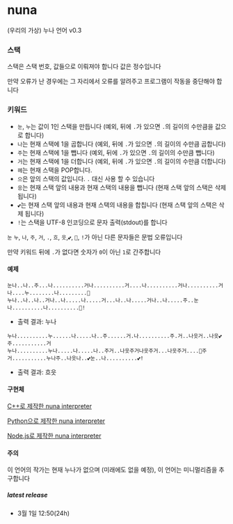 # nuna
(우리의 가상) 누나 언어 v0.3

### 스택
스택은 스택 번호, 값들으로 이뤄져야 합니다
값은 정수입니다

만약 오류가 난 경우에는 그 자리에서 오류를 알려주고 프로그램이 작동을 중단해야 합니다

### 키워드
* `눈`, `누`는 값이 1인 스택을 만듭니다 (예외, 뒤에 `.`가 있으면 `.`의 길이의 수만큼을 값으로 합니다)
* `나`는 현재 스택에 1을 곱합니다 (예외, 뒤에 `.`가 있으면 `.`의 길이의 수만큼 곱합니다)
* `주`는 현재 스택에 1을 뺍니다 (예외, 뒤에 `.`가 있으면 `.`의 길이의 수만큼 뺍니다)
* `거`는 현재 스택에 1을 더합니다 (예외, 뒤에 `.`가 있으면 `.`의 길이의 수만큼 더합니다)
* `헤`는 현재 스택을 POP합니다.
* `으`은 앞의 스택의 값입니다. `.` 대신 사용 할 수 있습니다
* `응`는 현재 스택 앞의 내용과 현재 스택의 내용을 뺍니다 (현재 스택 앞의 스택은 삭제 됩니다)
* `💕`는 현재 스택 앞의 내용과 현재 스택의 내용을 합칩니다 (현재 스택 앞의 스택은 삭제 됩니다)
* `!`는 스택을 UTF-8 인코딩으로 문자 출력(stdout)를 합니다

`눈` `누`, `나`, `주`, `거`, `.`, `흐`, `읏`,`💕`, `🏩`, `!`가 아닌 다른 문자들은 문법 오류입니다

만약 키워드 뒤에 `.`가 없다면 숫자가 `0`이 아닌 `1`로 간주합니다

#### 예제
```
눈나..나..주...나..........거나..........거....나..........거나..........거나....누........나.........🏩
누나..나..나..거나..나.....나.....거...나..나.....거나..나.....주..눈나..........나..........🏩!
```
* 출력 결과: 누나
```
누나..........누......나.....나..주......거.나..........주.거..나읏거..나읏💕주...........거
누나..........누나.....나.....나..주거..나읏주거나읏주거...나읏주거....🏩주거...........누나주..나읏나..💕눈..나..........💕!
```
* 출력 결과: 흐읏

#### 구현체
[C++로 제작한 nuna interpreter](https://github.com/hui1601/nuna-interpreter)

[Python으로 제작한 nuna interpreter](https://github.com/pl-Steve28-lq/PyNuna)

[Node.js로 제작한 nuna interpreter](https://github.com/franknoh/nuna-interpreter)

#### 주의
이 언어의 작가는 현재 누나가 없으며 (미래에도 없을 예정), 이 언어는 미니멀리즘을 추구합니다

##### latest release
* 3월 1일 12:50(24h)
